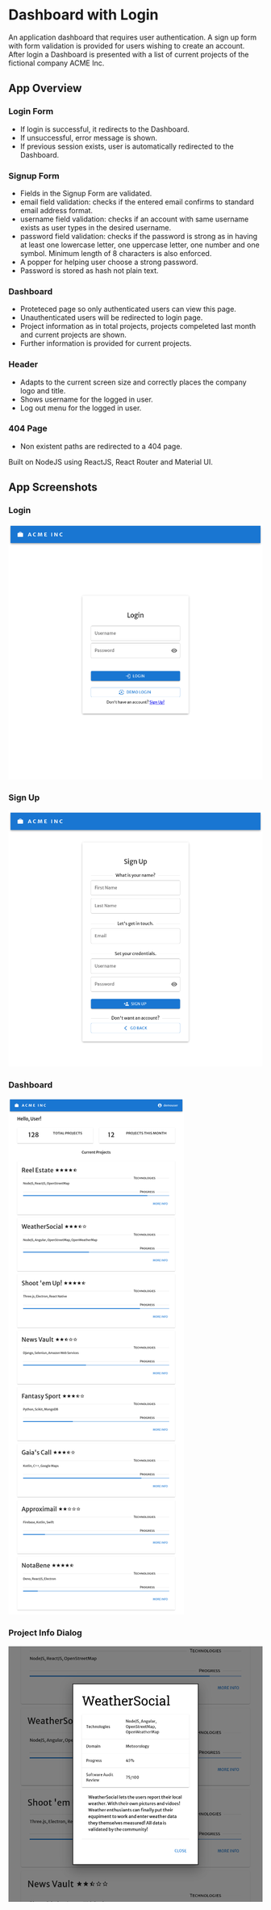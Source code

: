 # Dashboard with Login

An application dashboard that requires user authentication. A sign up form with form validation is provided for users wishing to create an account. After login a Dashboard is presented with a list of current projects of the fictional company ACME Inc.

## App Overview

### Login Form

* If login is successful, it redirects to the Dashboard.
* If unsuccessful, error message is shown.
* If previous session exists, user is automatically redirected to the Dashboard.

### Signup Form

* Fields in the Signup Form are validated.
* email field validation: checks if the entered email confirms to standard email address format. 
* username field validation: checks if an account with same username exists as user types in the desired username.
* password field validation: checks if the password is strong as in having at least one lowercase letter, one uppercase letter, one number and one symbol. Minimum length of 8 characters is also enforced.
* A popper for helping user choose a strong password.
* Password is stored as hash not plain text.

### Dashboard

* Proteteced page so only authenticated users can view this page.
* Unauthenticated users will be redirected to login page.
* Project information as in total projects, projects compeleted last month and current projects are shown.
* Further information is provided for current projects.

### Header

* Adapts to the current screen size and correctly places the company logo and title.
* Shows username for the logged in user.
* Log out menu for the logged in user.

### 404 Page

* Non existent paths are redirected to a 404 page.

Built on NodeJS using ReactJS, React Router and Material UI.

## App Screenshots

### Login
![App Screenshot - Login](<screenshots/Login.png> "Login Page")

### Sign Up
![App Screenshot - Sign Up](<screenshots/SignUp.png> "Sign Up Page")

### Dashboard
![App Screenshot - Dashboard](<screenshots/Dashboard.png> "Dashboard Page")  

### Project Info Dialog
![App Screenshot - Project Info](<screenshots/ProjectInfo.png> "Project Information")  









